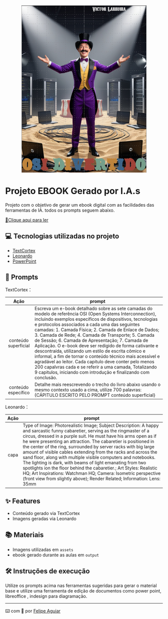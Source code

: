 <p align="center">
<img 
    src="./assets/cover.png"
    width="400"  
/>
</p>

# Projeto EBOOK Gerado por I.A.s


Projeto com o objetivo de gerar um ebook digital com as facilidades das ferramentas de IA. todos os prompts
seguem abaixo.

<a href="https://github.com/felipeAguiarCode/prompts-recipe-to-create-a-ebook/blob/main/output/ebook%20-%20css%20jedi%20output.pdf" title="View PDF now"> 📕Clique aqui para ler</a>

## 💻 Tecnologias utilizadas no projeto

- [TextCortex](https://app.textcortex.com/user/signup?reference_id=Victor_BJAhb) 
- [Leonardo](https://leonardo.ai/)
- [PowerPoint](https://www.microsoft.com/en/microsoft-365/powerpoint)

## 🧠 Prompts


TextCortex：

|   Ação   | prompt                                                                                                                                                                                                                                                                         |
| :------: | ------------------------------------------------------------------------------------------------------------------------------------------------------------------------------------------------------------------------------------------------------------------------------ |
|  conteúdo superficial  | Escreva um e-book detalhado sobre as sete camadas do modelo de referência OSI (Open Systems Interconnection), incluindo exemplos específicos de dispositivos, tecnologias e protocolos associados a cada uma das seguintes camadas: 1. Camada Física; 2. Camada de Enlace de Dados; 3. Camada de Rede; 4. Camada de Transporte; 5. Camada de Sessão; 6. Camada de Apresentação; 7. Camada de Aplicação. O e-book deve ser redigido de forma cativante e descontraída, utilizando um estilo de escrita cômico e informal, a fim de tornar o conteúdo técnico mais acessível e agradável ao leitor. Cada capitulo deve conter pelo menos 200 capalvras cada e se referir a uma camada, Totalizando 9 capitulos, iniciando com introdução e finalizando com conclusão. |
| conteúdo específico| Detalhe mais reescrevendo o trecho do livro abaixo usando o mesmo contexto usado a cima, utilize 700 palavras: {CÁPITULO ESCRITO PELO PROMPT conteúdo superficial} |


Leonardo：

|  Ação  | prompt                                                                                 |
| :----: | -------------------------------------------------------------------------------------- |
| capa | Type of Image: Photorealistic Image; Subject Description: A happy and sarcastic funny cabaretier, serving as the ringmaster of a circus, dressed in a purple suit. He must have his arms open as if he were presenting an attraction. The cabaretier is positioned in the center of the ring, surrounded by server racks with big large amount of visible cables extending from the racks and across the sand floor, along with multiple visible computers and notebooks. The lighting is dark, with beams of light emanating from two spotlights ion the floor behind the cabaretier.; Art Styles: Realistic HQ; Art Inspirations: Watchman HQ; Camera: Isometric perspective (front view from slightly above); Render Related; Information: Lens: 35mm |

## ✨ Features

- Conteúdo gerado via TextCortex
- Imagens geradas via Leonardo

## 📚 Materiais

- Imagens utilizadas em `assets`
- ebook gerado durante as aulas em `output`

## 🛠️ Instruções de execução

Utilize os prompts acima nas ferramentas sugeridas para gerar o material base e utilize uma ferramenta de edição de documentos como power point, libreoffice , indesign para diagramação.


---

⌨️ com 💜 por [Felipe Aguiar](https://github.com/victorlarrubia)

